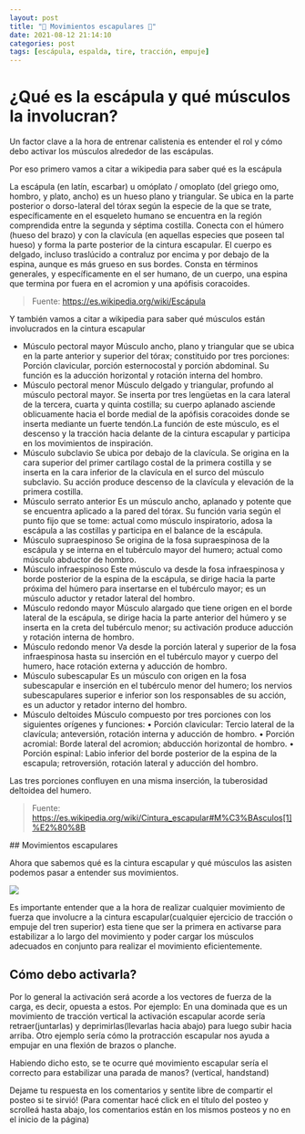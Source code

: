 ```yaml
---
layout: post
title: "🙆️ Movimientos escapulares 🙆️"
date: 2021-08-12 21:14:10
categories: post
tags: [escápula, espalda, tire, tracción, empuje]
---
```

# ¿Qué es la escápula y qué músculos la involucran?

Un factor clave a la hora de entrenar calistenia es entender el rol y cómo debo activar los músculos alrededor de las escápulas.

Por eso primero vamos a citar a wikipedia para saber qué es la escápula

La escápula (en latín, escarbar) u omóplato / omoplato (del griego omo, hombro, y plato, ancho) es un hueso plano y triangular. Se ubica en la parte posterior o dorso-lateral del tórax según la especie de la que se trate, específicamente en el esqueleto humano se encuentra en la región comprendida entre la segunda y séptima costilla. Conecta con el húmero (hueso del brazo) y con la clavícula (en aquellas especies que poseen tal hueso) y forma la parte posterior de la cintura escapular. El cuerpo es delgado, incluso traslúcido a contraluz por encima y por debajo de la espina, aunque es más grueso en sus bordes.
Consta en términos generales, y específicamente en el ser humano, de un cuerpo, una espina que termina por fuera en el acromion y una apófisis coracoides.

> Fuente: <a href="https://es.wikipedia.org/wiki/Escápula" target="__blank">https://es.wikipedia.org/wiki/Escápula</a>

Y también vamos a citar a wikipedia para saber qué músculos están involucrados en la cintura escapular

- Músculo pectoral mayor Músculo ancho, plano y triangular que se ubica en la parte anterior y superior del tórax; constituido por tres porciones: Porción clavicular, porción esternocostal y porción abdominal. Su función es la aducción horizontal y rotación interna del hombro.
- Músculo pectoral menor Músculo delgado y triangular, profundo al músculo pectoral mayor. Se inserta por tres lengüetas en la cara lateral de la tercera, cuarta y quinta costilla; su cuerpo aplanado asciende oblicuamente hacia el borde medial de la apófisis coracoides donde se inserta mediante un fuerte tendón.La función de este músculo, es el descenso y la tracción hacia delante de la cintura escapular y participa en los movimientos de inspiración.
- Músculo subclavio Se ubica por debajo de la clavícula. Se origina en la cara superior del primer cartílago costal de la primera costilla y se inserta en la cara inferior de la clavícula en el surco del músculo subclavio. Su acción produce descenso de la clavícula y elevación de la primera costilla.
- Músculo serrato anterior Es un músculo ancho, aplanado y potente que se encuentra aplicado a la pared del tórax. Su función varia según el punto fijo que se tome: actual como músculo inspiratorio, adosa la escápula a las costillas y participa en el balance de la escápula.
- Músculo supraespinoso Se origina de la fosa supraespinosa de la escápula y se interna en el tubérculo mayor del humero; actual como músculo abductor de hombro.
- Músculo infraespinoso Este músculo va desde la fosa infraespinosa y borde posterior de la espina de la escápula, se dirige hacia la parte próxima del húmero para insertarse en el tubérculo mayor; es un músculo aductor y retador lateral del hombro.
- Músculo redondo mayor Músculo alargado que tiene origen en el borde lateral de la escápula, se dirige hacia la parte anterior del húmero y se inserta en la creta del tubérculo menor; su activación produce aducción y rotación interna de hombro.
- Músculo redondo menor Va desde la porción lateral y superior de la fosa infraespinosa hasta su inserción en el tubérculo mayor y cuerpo del humero, hace rotación externa y aducción de hombro.
- Músculo subescapular Es un músculo con origen en la fosa subescapular e inserción en el tubérculo menor del humero; los nervios subescapulares superior e inferior son los responsables de su acción, es un aductor y retador interno del hombro.
- Músculo deltoides Músculo compuesto por tres porciones con los siguientes orígenes y funciones:
  • Porción clavicular: Tercio lateral de la clavícula; anteversión, rotación interna y aducción de hombro.
  • Porción acromial: Borde lateral del acromion; abducción horizontal de hombro.
  • Porción espinal: Labio inferior del borde posterior de la espina de la escapula; retroversión, rotación lateral y aducción del hombro.

Las tres porciones confluyen en una misma inserción, la tuberosidad deltoidea del humero.

> Fuente: <a href="https://es.wikipedia.org/wiki/Cintura_escapular#M%C3%BAsculos[1]%E2%80%8B
" target="__blank">https://es.wikipedia.org/wiki/Cintura_escapular#M%C3%BAsculos[1]%E2%80%8B
</a>
## Movimientos escapulares

Ahora que sabemos qué es la cintura escapular y qué músculos las asisten podemos pasar a entender sus movimientos.

<img src="{{ site.url }}/assets/img/posts/movimientosescapulares.jpg" class="img-responsive col-mx-auto">

Es importante entender que a la hora de realizar cualquier movimiento de fuerza que involucre a la cintura escapular(cualquier ejercicio de tracción o empuje del tren superior) esta tiene que ser la primera en activarse para estabilizar a lo largo del movimiento y poder cargar los músculos adecuados en conjunto para realizar el movimiento eficientemente.

## Cómo debo activarla?

Por lo general la activación será acorde a los vectores de fuerza de la carga, es decir, opuesta a estos.
Por ejemplo: En una dominada que es un movimiento de tracción vertical la activación escapular acorde sería retraer(juntarlas) y deprimirlas(llevarlas hacia abajo) para luego subir hacia arriba. Otro ejemplo sería cómo la protracción escapular nos ayuda a empujar en una flexión de brazos o planche.

Habiendo dicho esto, se te ocurre qué movimiento escapular sería el correcto para estabilizar una parada de manos? (vertical, handstand)

Dejame tu respuesta en los comentarios y sentite libre de compartir el posteo si te sirvió!
(Para comentar hacé click en el título del posteo y scrolleá hasta abajo, los comentarios están en los mismos posteos y no en el inicio de la página)
